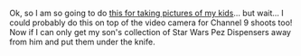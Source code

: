 Ok, so I am so going to do [this for taking pictures of my kids](http://shootingthekids.dpblogs.com/2006/06/27/make-your-photo-subjects-laugh/)... but wait... I could probably do this on top of the video camera for Channel 9 shoots too! Now if I can only get my son's collection of Star Wars Pez Dispensers away from him and put them under the knife.